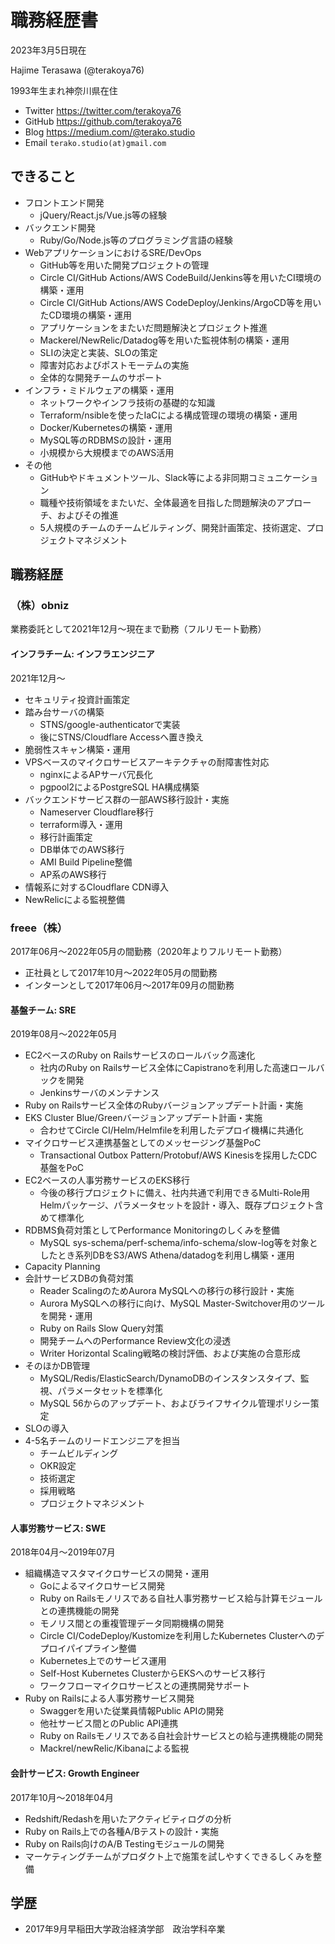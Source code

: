 # 職務経歴書

2023年3月5日現在

Hajime Terasawa (@terakoya76)

1993年生まれ神奈川県在住

* Twitter https://twitter.com/terakoya76
* GitHub https://github.com/terakoya76
* Blog https://medium.com/@terako.studio
* Email `terako.studio(at)gmail.com`


## できること

* フロントエンド開発
  * jQuery/React.js/Vue.js等の経験
* バックエンド開発
  * Ruby/Go/Node.js等のプログラミング言語の経験
* WebアプリケーションにおけるSRE/DevOps
  * GitHub等を用いた開発プロジェクトの管理
  * Circle CI/GitHub Actions/AWS CodeBuild/Jenkins等を用いたCI環境の構築・運用
  * Circle CI/GitHub Actions/AWS CodeDeploy/Jenkins/ArgoCD等を用いたCD環境の構築・運用
  * アプリケーションをまたいだ問題解決とプロジェクト推進
  * Mackerel/NewRelic/Datadog等を用いた監視体制の構築・運用
  * SLIの決定と実装、SLOの策定
  * 障害対応およびポストモーテムの実施
  * 全体的な開発チームのサポート
* インフラ・ミドルウェアの構築・運用
  * ネットワークやインフラ技術の基礎的な知識
  * Terraform/nsibleを使ったIaCによる構成管理の環境の構築・運用
  * Docker/Kubernetesの構築・運用
  * MySQL等のRDBMSの設計・運用
  * 小規模から大規模までのAWS活用
* その他
  * GitHubやドキュメントツール、Slack等による非同期コミュニケーション
  * 職種や技術領域をまたいだ、全体最適を目指した問題解決のアプローチ、およびその推進
  * 5人規模のチームのチームビルティング、開発計画策定、技術選定、プロジェクトマネジメント


## 職務経歴

### （株）obniz

業務委託として2021年12月〜現在まで勤務（フルリモート勤務）

#### インフラチーム: インフラエンジニア

2021年12月〜

* セキュリティ投資計画策定
* 踏み台サーバの構築
  * STNS/google-authenticatorで実装
  * 後にSTNS/Cloudflare Accessへ置き換え
* 脆弱性スキャン構築・運用
* VPSベースのマイクロサービスアーキテクチャの耐障害性対応
  * nginxによるAPサーバ冗長化
  * pgpool2によるPostgreSQL HA構成構築
* バックエンドサービス群の一部AWS移行設計・実施
  * Nameserver Cloudflare移行
  * terraform導入・運用
  * 移行計画策定
  * DB単体でのAWS移行
  * AMI Build Pipeline整備
  * AP系のAWS移行
* 情報系に対するCloudflare CDN導入
* NewRelicによる監視整備

### freee（株）

2017年06月〜2022年05月の間勤務（2020年よりフルリモート勤務）
* 正社員として2017年10月〜2022年05月の間勤務
* インターンとして2017年06月〜2017年09月の間勤務


#### 基盤チーム: SRE

2019年08月〜2022年05月

* EC2ベースのRuby on Railsサービスのロールバック高速化
  * 社内のRuby on Railsサービス全体にCapistranoを利用した高速ロールバックを開発
  * Jenkinsサーバのメンテナンス
* Ruby on Railsサービス全体のRubyバージョンアップデート計画・実施
* EKS Cluster Blue/Greenバージョンアップデート計画・実施
  * 合わせてCircle CI/Helm/Helmfileを利用したデプロイ機構に共通化
* マイクロサービス連携基盤としてのメッセージング基盤PoC
  * Transactional Outbox Pattern/Protobuf/AWS Kinesisを採用したCDC基盤をPoC
* EC2ベースの人事労務サービスのEKS移行
  * 今後の移行プロジェクトに備え、社内共通で利用できるMulti-Role用Helmパッケージ、パラメータセットを設計・導入、既存プロジェクト含めて標準化
* RDBMS負荷対策としてPerformance Monitoringのしくみを整備
  * MySQL sys-schema/perf-schema/info-schema/slow-log等を対象としたとき系列DBをS3/AWS Athena/datadogを利用し構築・運用
* Capacity Planning
* 会計サービスDBの負荷対策
  * Reader ScalingのためAurora MySQLへの移行の移行設計・実施
  * Aurora MySQLへの移行に向け、MySQL Master-Switchover用のツールを開発・運用
  * Ruby on Rails Slow Query対策
  * 開発チームへのPerformance Review文化の浸透
  * Writer Horizontal Scaling戦略の検討評価、および実施の合意形成
* そのほかDB管理
  * MySQL/Redis/ElasticSearch/DynamoDBのインスタンスタイプ、監視、パラメータセットを標準化
  * MySQL 56からのアップデート、およびライフサイクル管理ポリシー策定
* SLOの導入
* 4-5名チームのリードエンジニアを担当
  * チームビルディング
  * OKR設定
  * 技術選定
  * 採用戦略
  * プロジェクトマネジメント

#### 人事労務サービス: SWE

2018年04月〜2019年07月

* 組織構造マスタマイクロサービスの開発・運用
  * Goによるマイクロサービス開発
  * Ruby on Railsモノリスである自社人事労務サービス給与計算モジュールとの連携機能の開発
  * モノリス間との重複管理データ同期機構の開発
  * Circle CI/CodeDeploy/Kustomizeを利用したKubernetes Clusterへのデプロイパイプライン整備
  * Kubernetes上でのサービス運用
  * Self-Host Kubernetes ClusterからEKSへのサービス移行
  * ワークフローマイクロサービスとの連携開発サポート
* Ruby on Railsによる人事労務サービス開発
  * Swaggerを用いた従業員情報Public APIの開発
  * 他社サービス間とのPublic API連携
  * Ruby on Railsモノリスである自社会計サービスとの給与連携機能の開発
  * Mackrel/newRelic/Kibanaによる監視

#### 会計サービス: Growth Engineer

2017年10月〜2018年04月

* Redshift/Redashを用いたアクティビティログの分析
* Ruby on Rails上での各種A/Bテストの設計・実施
* Ruby on Rails向けのA/B Testingモジュールの開発
* マーケティングチームがプロダクト上で施策を試しやすくできるしくみを整備


## 学歴

* 2017年9月早稲田大学政治経済学部　政治学科卒業
